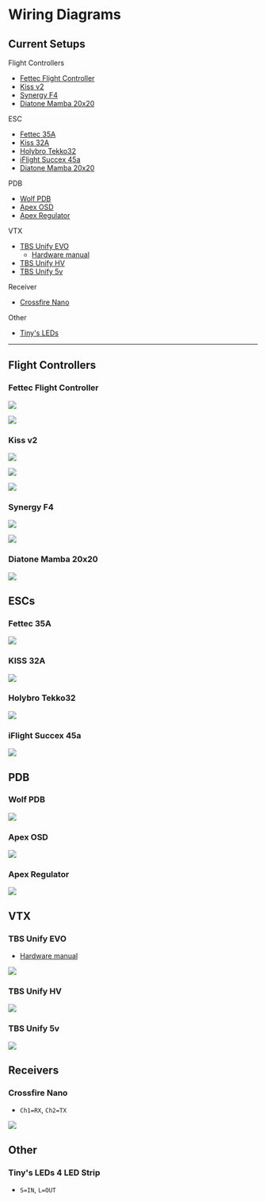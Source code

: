 # Wiring Diagrams

## Current Setups

Flight Controllers
- [Fettec Flight Controller](#fettec-flight-controller)
- [Kiss v2](#kiss-v2)
- [Synergy F4](#Synergy-F4)
- [Diatone Mamba 20x20](#diatone-mamba-20x20)

ESC
- [Fettec 35A](#fettec-35a)
- [Kiss 32A](#kiss-32a) 
- [Holybro Tekko32](#holybro-tekko32) 
- [iFlight Succex 45a](#iflight-succex-45a)
- [Diatone Mamba 20x20](#diatone-mamba-20x20)

PDB

- [Wolf PDB](#wolf-pdb)
- [Apex OSD](#apex-osd)
- [Apex Regulator](#apex-regulator)

VTX
- [TBS Unify EVO](#tbs-unify-evo)
  - [Hardware manual](https://www.team-blacksheep.com/tbs-unify-evo-manual.pdf)
- [TBS Unify HV](#tbs-unify-hv)
- [TBS Unify 5v](#tbs-unify-5v)

Receiver
- [Crossfire Nano](#crossfire-nano)

Other
- [Tiny's LEDs](#tiny's-leds-4-led-strip)

---

## Flight Controllers

### Fettec Flight Controller

![](images/fettec-fc.png)

![](images/fettec-crossfire-nano-connection.png)

### Kiss v2

![](images/kiss-v2-2.jpg)

![](images/kiss-v2.png)

![](images/kiss-v2-ports.PNG)

### Synergy F4

![](images/synergy-fc-top.png)

![](images/synergy-f4-bottom.png)

### Diatone Mamba 20x20

![](images/M_F405_MINI_MK2.png)

## ESCs

### Fettec 35A

![](images/fettec-esc-35a.png)

### KISS 32A 

![](images/kiss-32a-esc.png)

### Holybro Tekko32

![](images/holybro-35a.png)

### iFlight Succex 45a

![](images/iflight-succex-45a.png)

## PDB

### Wolf PDB

![](images/wolf-pdb.png)

### Apex OSD

![](images/apex-osd.png)

### Apex Regulator

![](images/apex-regulator.png)

## VTX

### TBS Unify EVO
- [Hardware manual](https://www.team-blacksheep.com/tbs-unify-evo-manual.pdf)

![](images/unify-evo.jpg)

### TBS Unify HV

![](images/unify-hv.png)

### TBS Unify 5v

![](images/unify-5v.png)

## Receivers

### Crossfire Nano

- `Ch1=RX`, `Ch2=TX`


![](images/crsf-nano.png)

## Other

### Tiny's LEDs 4 LED Strip

- `S=IN`, `L=OUT`




